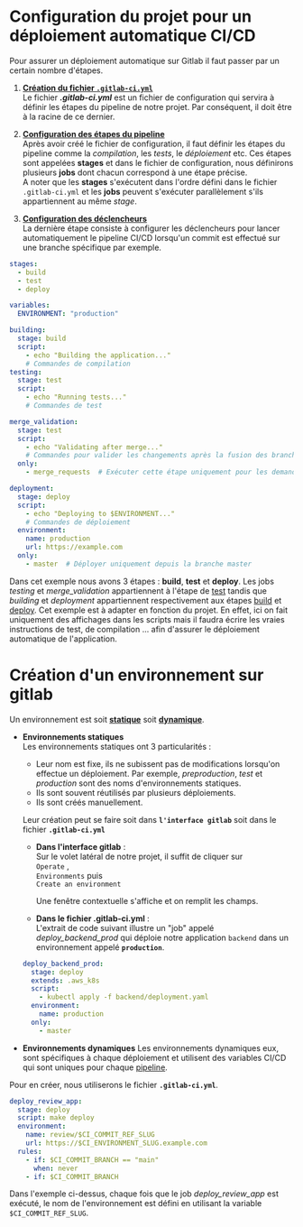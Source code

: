 # Configuration du projet pour un déploiement automatique CI/CD
Pour assurer un déploiement automatique sur Gitlab il faut passer par un certain nombre d'étapes.

1. <u>__Création du fichier **`.gitlab-ci.yml`**__</u>  
Le fichier ___.gitlab-ci.yml___ est un fichier de configuration qui servira à définir les étapes du pipeline de notre projet. Par conséquent, il doit être à la racine de ce dernier.

2. <u>__Configuration des étapes du pipeline__</u>  
Après avoir créé le fichier de configuration, il faut définir les étapes du pipeline comme la *compilation*, les *tests*, le *déploiement* etc. Ces étapes sont appelées __stages__ et dans le fichier de configuration, nous définirons plusieurs **jobs** dont chacun correspond à une étape précise.  
A noter que les **stages** s'exécutent dans l'ordre défini dans le fichier `.gitlab-ci.yml` et les **jobs** peuvent s'exécuter parallèlement s'ils appartiennent au même *stage*.


3. <u>__Configuration des déclencheurs__ </u>  
La dernière étape consiste à configurer les déclencheurs pour lancer automatiquement le pipeline CI/CD lorsqu'un commit est effectué sur une branche spécifique par exemple.

```yaml
stages:
  - build
  - test
  - deploy

variables:
  ENVIRONMENT: "production"

building:
  stage: build
  script:
    - echo "Building the application..."
    # Commandes de compilation
testing:
  stage: test
  script:
    - echo "Running tests..."
    # Commandes de test

merge_validation:
  stage: test
  script:
    - echo "Validating after merge..."
    # Commandes pour valider les changements après la fusion des branches
  only:
    - merge_requests  # Exécuter cette étape uniquement pour les demandes de fusion (merge requests)

deployment:
  stage: deploy
  script:
    - echo "Deploying to $ENVIRONMENT..."
    # Commandes de déploiement
  environment:
    name: production
    url: https://example.com
  only:
    - master  # Déployer uniquement depuis la branche master

```
Dans cet exemple nous avons 3 étapes : __build__, __test__ et __deploy__. Les jobs *testing* et *merge_validation* appartiennent à l'étape de <u>test</u> tandis que *building* et *deployment* appartiennent respectivement aux étapes <u>build</u> et <u>deploy</u>. Cet exemple est à adapter en fonction du projet. En effet, ici on fait uniquement des affichages dans les scripts mais il faudra écrire les vraies instructions de test, de compilation ... afin d'assurer le déploiement automatique de l'application.  

# Création d'un environnement sur gitlab

Un environnement est soit **<u>statique</u>** soit **<u>dynamique</u>**.

+ **Environnements statiques**  
    Les environnements statiques ont 3 particularités : 
    - Leur nom est fixe, ils ne subissent pas de modifications lorsqu'on effectue un déploiement. Par exemple, *preproduction*, *test* et *production* sont des noms d'environnements statiques.
    - Ils sont souvent réutilisés par plusieurs déploiements.
    - Ils sont créés manuellement.  

    Leur création peut se faire soit dans **`l'interface gitlab`** soit dans le fichier **`.gitlab-ci.yml`**
    - **Dans l'interface gitlab** :   
    Sur le volet latéral de notre projet, il suffit de cliquer sur   
    `Operate` ,  
    `Environments` puis   
    `Create an environment`  
    
        Une fenêtre contextuelle s'affiche et on remplit les champs.
    
    - **Dans le fichier .gitlab-ci.yml** :  
    L'extrait de code suivant illustre un "job" appelé *deploy_backend_prod* qui déploie notre application `backend` dans un environnement appelé **`production`**.
    ```yaml
    deploy_backend_prod:
      stage: deploy
      extends: .aws_k8s
      script:
        - kubectl apply -f backend/deployment.yaml
      environment:
        name: production
      only:
        - master   
    ```

+ **Environnements dynamiques**
Les environnements dynamiques eux, sont spécifiques à chaque déploiement et utilisent des variables CI/CD qui sont uniques pour chaque [pipeline](https://docs.gitlab.com/ee/ci/pipelines/).

Pour en créer, nous utiliserons le fichier **`.gitlab-ci.yml`**. 
```yaml
deploy_review_app:
  stage: deploy
  script: make deploy
  environment:
    name: review/$CI_COMMIT_REF_SLUG
    url: https://$CI_ENVIRONMENT_SLUG.example.com
  rules:
    - if: $CI_COMMIT_BRANCH == "main"
      when: never
    - if: $CI_COMMIT_BRANCH

```
Dans l'exemple ci-dessus, chaque fois que le job *deploy_review_app* est exécuté, le nom de l'environnement est défini en utilisant la variable  `$CI_COMMIT_REF_SLUG`.

